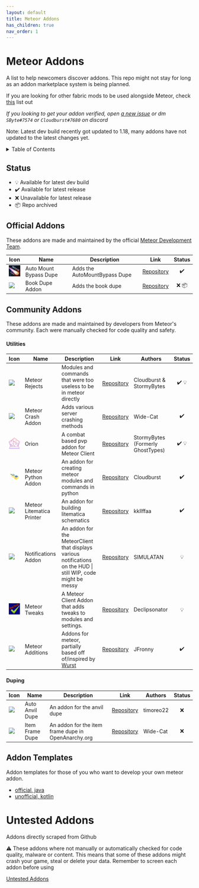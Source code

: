 ```yaml
---
layout: default
title: Meteor Addons
has_children: true
nav_order: 1
---
```


# Meteor Addons

A list to help newcomers discover addons.
This repo might not stay for long as an addon marketplace system is being planned.

If you are looking for other fabric mods to be used alongside Meteor, check [this](/MeteorAdditionals.md) list out

*If you looking to get your addon verified, open [a new issue](https://github.com/AntiCope/anticope.ml/issues/new/choose) or dm `SByte#7574` or `Cloudburst#7680` on discord*

Note: Latest dev build recently got updated to 1.18, many addons have not updated to the latest changes yet.

<!-- START doctoc generated TOC please keep comment here to allow auto update -->
<!-- DON'T EDIT THIS SECTION, INSTEAD RE-RUN doctoc TO UPDATE -->
<details>
<summary>Table of Contents</summary>

  - [Status](#status)
  - [Official Addons](#official-addons)
  - [Community Addons](#community-addons)
      - [Utilities](#utilities)
      - [Duping](#duping)
  - [Addon Templates](#addon-templates)
- [Untested Addons](#untested-addons)

</details>
<!-- END doctoc generated TOC please keep comment here to allow auto update -->

## Status
- 💡 Available for latest dev build
- ✔️ Available for latest release
- ❌ Unavailable for latest release
- 📦 Repo archived

## Official Addons

These addons are made and maintained by the official [Meteor Development Team](https://github.com/MeteorDevelopment).

| Icon | Name | Description | Link | Status |
| --- | ---- | ----------- | -------- | :---: |
|<img src="https://github.com/MeteorDevelopment/meteor-mbd-addon/blob/main/src/main/resources/assets/mbd/icon.png?raw=true" width="32px">| Auto Mount Bypass Dupe | Adds the AutoMountBypass Dupe | [Repository](https://github.com/MeteorDevelopment/meteor-mbd-addon) | ✔️ |
|<img src="https://github.com/MeteorDevelopment/meteor-book-dupe-addon/blob/main/src/main/resources/assets/bookdupe/icon.png?raw=true" width="32px">| Book Dupe Addon | Adds the book dupe | [Repository](https://github.com/MeteorDevelopment/meteor-book-dupe-addon) | ❌ 📦 |

## Community Addons

These addons are made and maintained by developers from Meteor's community.
Each were manually checked for code quality and safety.

#### Utilities
| Icon | Name | Description | Link | Authors | Status |
| --- | ---- | ----------- | ---- | ------- | :---: |
|<img src='https://github.com/AntiCope/meteor-rejects/blob/master/src/main/resources/assets/rejects/icon.png?raw=true' width="32px">| Meteor Rejects | Modules and commands that were too useless to be in meteor directly | [Repository](https://github.com/AntiCope/meteor-rejects) | Cloudburst & StormyBytes | ✔️ 💡 |
|<img src='https://github.com/Wide-Cat/meteor-crash-addon/blob/main/src/main/resources/assets/meteorcrashaddon/icon.png?raw=true' width="32px">| Meteor Crash Addon | Adds various server crashing methods | [Repository](https://github.com/Wide-Cat/meteor-crash-addon) | Wide-Cat | ✔️ |
|<img src='https://github.com/AntiCope/orion/raw/master/src/main/resources/assets/orion/icon.png?raw=true' width="32px">| Orion | A combat based pvp addon for Meteor Client | [Repository](https://github.com/AntiCope/orion) | StormyBytes (Formerly GhostTypes) | ✔️ 💡 |
|<img src='https://github.com/AntiCope/meteor-python-addon/blob/master/src/main/resources/assets/pythonaddon/icon.png?raw=true' width="32px">| Meteor Python Addon | An addon for creating meteor modules and commands in python | [Repository](https://github.com/AntiCope/meteor-python-addon) | Cloudburst | ✔️ |
|<img src='https://github.com/kkllffaa/meteor-litematica-printer/blob/main/src/main/resources/assets/meteor_litematica_printer/icon.png?raw=true' width="32px">| Meteor Litematica Printer | An addon for building litematica schematics | [Repository](https://github.com/kkllffaa/meteor-litematica-printer) | kkllffaa | ✔️ |
|<img src='https://github.com/SIMULATAN/meteor-notifications-addon/blob/main/src/main/resources/assets/notifications/icon.png?raw=true' width="32px">| Notifications Addon | An addon for the MeteorClient that displays various notifications on the HUD \| still WIP, code might be messy | [Repository](https://github.com/SIMULATAN/meteor-notifications-addon) | SIMULATAN | 💡 |
|<img src='https://github.com/Declipsonator/Meteor-Tweaks/blob/main/src/main/resources/assets/meteortweaks/icon.png?raw=true' width="32px">| Meteor Tweaks | A Meteor Client Addon that adds tweaks to modules and settings. | [Repository](https://github.com/Declipsonator/Meteor-Tweaks) | Declipsonator | 💡 |
|<img src='https://github.com/AntiCope/meteor-lists/raw/master/resources/unknown_icon.png?raw=true' width="32px">| Meteor Additions | Addons for meteor, partially based off of/inspired by [Wurst](https://github.com/Wurst-Imperium/Wurst7) | [Repository](https://github.com/JFronny/MeteorAdditions) | JFronny | ✔️ |

#### Duping
| Icon | Name | Description | Link | Authors | Status |
| --- | ---- | ----------- | ---- | ------- | :-------: |
|<img src='https://github.com/timoreo22/auto-anvil-dupe/blob/main/src/main/resources/assets/autodupe/icon.png?raw=true' width="32px">| Auto Anvil Dupe | An addon for the anvil dupe | [Repository](https://github.com/timoreo22/auto-anvil-dupe) | timoreo22 | ❌ |
|<img src='https://github.com/Wide-Cat/item-frame-dupe-addon/blob/main/src/main/resources/assets/template/icon.png?raw=true' width="32px">| Item Frame Dupe | An addon for the item frame dupe in OpenAnarchy.org | [Repository](https://github.com/Wide-Cat/item-frame-dupe-addon) | Wide-Cat | ❌ |

## Addon Templates

Addon templates for those of you who want to develop your own meteor addon.

- [official, java](https://github.com/MeteorDevelopment/meteor-addon-template)
- [unofficial, kotlin](https://github.com/ChaotenHG/meteor-kotlin-addon-template)


# Untested Addons
Addons directly scraped from Github

<div class="text-yellow-200">
⚠ These addons where not manually or automatically checked for code quality, malware or content. This means that some of these addons might crash your game, steal or delete your data. Remember to screen each addon before using
</div>

[Untested Addons](addons/UnverifiedAddons.md)
